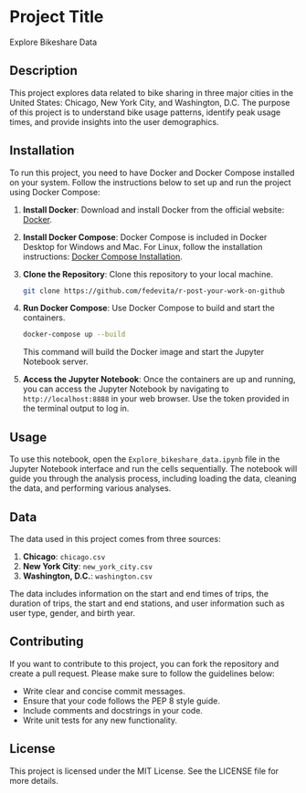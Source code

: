 # Project Title

Explore Bikeshare Data

## Description

This project explores data related to bike sharing in three major cities in the United States: Chicago, New York City, and Washington, D.C. The purpose of this project is to understand bike usage patterns, identify peak usage times, and provide insights into the user demographics.

## Installation

To run this project, you need to have Docker and Docker Compose installed on your system. Follow the instructions below to set up and run the project using Docker Compose:

1. **Install Docker**: Download and install Docker from the official website: [Docker](https://www.docker.com/get-started).

2. **Install Docker Compose**: Docker Compose is included in Docker Desktop for Windows and Mac. For Linux, follow the installation instructions: [Docker Compose Installation](https://docs.docker.com/compose/install/).

3. **Clone the Repository**: Clone this repository to your local machine.

    ```sh
    git clone https://github.com/fedevita/r-post-your-work-on-github
    ```

4. **Run Docker Compose**: Use Docker Compose to build and start the containers.

    ```sh
    docker-compose up --build
    ```

   This command will build the Docker image and start the Jupyter Notebook server.

5. **Access the Jupyter Notebook**: Once the containers are up and running, you can access the Jupyter Notebook by navigating to `http://localhost:8888` in your web browser. Use the token provided in the terminal output to log in.

## Usage

To use this notebook, open the `Explore_bikeshare_data.ipynb` file in the Jupyter Notebook interface and run the cells sequentially. The notebook will guide you through the analysis process, including loading the data, cleaning the data, and performing various analyses.

## Data

The data used in this project comes from three sources:
1. **Chicago**: `chicago.csv`
2. **New York City**: `new_york_city.csv`
3. **Washington, D.C.**: `washington.csv`

The data includes information on the start and end times of trips, the duration of trips, the start and end stations, and user information such as user type, gender, and birth year.

## Contributing

If you want to contribute to this project, you can fork the repository and create a pull request. Please make sure to follow the guidelines below:

- Write clear and concise commit messages.
- Ensure that your code follows the PEP 8 style guide.
- Include comments and docstrings in your code.
- Write unit tests for any new functionality.

## License

This project is licensed under the MIT License. See the LICENSE file for more details.